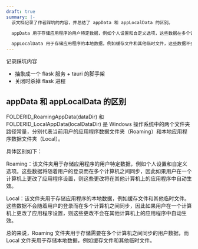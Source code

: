 ```yaml
---
draft: true
summary: |-
  该文档记录了作者踩坑的内容，并总结了 appData 和 appLocalData 的区别。

  appData 用于存储应用程序的用户特定数据，例如个人设置和自定义选项，这些数据在多个计算机之间同步。

  appLocalData 用于存储应用程序的本地数据，例如缓存文件和其他临时文件，这些数据不会在多个计算机之间同步。
---
```


记录踩坑内容

- 抽象成一个 flask 服务 + tauri 的脚手架
- 关闭时杀掉 flask 进程

## appData 和 appLocalData 的区别

FOLDERID_RoamingAppData(dataDir) 和 FOLDERID_LocalAppData(localDataDir) 是 Windows 操作系统中的两个文件夹路径常量，分别代表当前用户的应用程序数据文件夹（Roaming）和本地应用程序数据文件夹（Local）。

具体区别如下：

Roaming：该文件夹用于存储应用程序的用户特定数据，例如个人设置和自定义选项。这些数据将随着用户的登录而在多个计算机之间同步，因此如果用户在一个计算机上更改了应用程序设置，则这些更改将在其他计算机上的应用程序中自动生效。

Local：该文件夹用于存储应用程序的本地数据，例如缓存文件和其他临时文件。这些数据不会随着用户的登录而在多个计算机之间同步，因此如果用户在一个计算机上更改了应用程序设置，则这些更改不会在其他计算机上的应用程序中自动生效。

总的来说，Roaming 文件夹用于存储需要在多个计算机之间同步的用户数据，而 Local 文件夹用于存储本地数据，例如缓存文件和其他临时文件。
